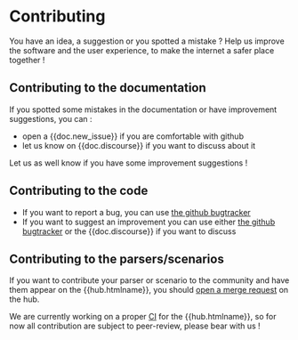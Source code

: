 # Contributing

You have an idea, a suggestion or you spotted a mistake ?
Help us improve the software and the user experience, to make the internet a safer place together !



## Contributing to the documentation

If you spotted some mistakes in the documentation or have improvement suggestions, you can :

 - open a {{doc.new_issue}} if you are comfortable with github
 - let us know on {{doc.discourse}} if you want to discuss about it

Let us as well know if you have some improvement suggestions !



## Contributing to the code

 - If you want to report a bug, you can use [the github bugtracker]({{crowdsec.bugreport}})
 - If you want to suggest an improvement you can use either [the github bugtracker]({{crowdsec.bugreport}}) or the {{doc.discourse}} if you want to discuss 


## Contributing to the parsers/scenarios

If you want to contribute your parser or scenario to the community and have them appear on the {{hub.htmlname}}, you should [open a merge request](https://github.com/crowdsecurity/hub/pulls) on the hub.

We are currently working on a proper [CI](https://en.wikipedia.org/wiki/Continuous_integration) for the {{hub.htmlname}}, so for now all contribution are subject to peer-review, please bear with us !

